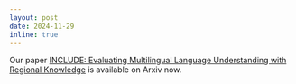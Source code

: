 ```yaml
---
layout: post
date: 2024-11-29
inline: true
---
```


Our paper <a href="https://arxiv.org/abs/2411.19799" target="blank">INCLUDE: Evaluating Multilingual Language Understanding with Regional Knowledge</a> is available on Arxiv now.